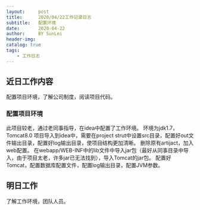 ```yaml
---
layout:     post
title:      2020/04/22工作记录日志
subtitle:   配置环境
date:       2020-04-22
author:     BY SunLei
header-img: 
catalog: true
tags:
    - 工作日志
---
```


## 近日工作内容

配置项目环境，了解公司制度，阅读项目代码。

### 配置项目环境

此项目较老，通过老同事指导，在idea中配置了工作环境。
环境为jdk1.7，Tomcat8.0
项目导入到idea中，需要在project strut中设置src目录，配置好out文件输出目录，配置好log输出目录，使项目结构更加清晰。
删除原有artijact，加入web配置。
在webapp/WEB-INF中的lib文件中导入jar包（最好从同事目录中导入，由于项目太老，许多jar已无法找到），导入Tomcat的jar包。
配置好Tomcat，配置数据库配置文件，配置log输出目录，配置JVM参数。

## 明日工作

了解工作环境，团队人员。
